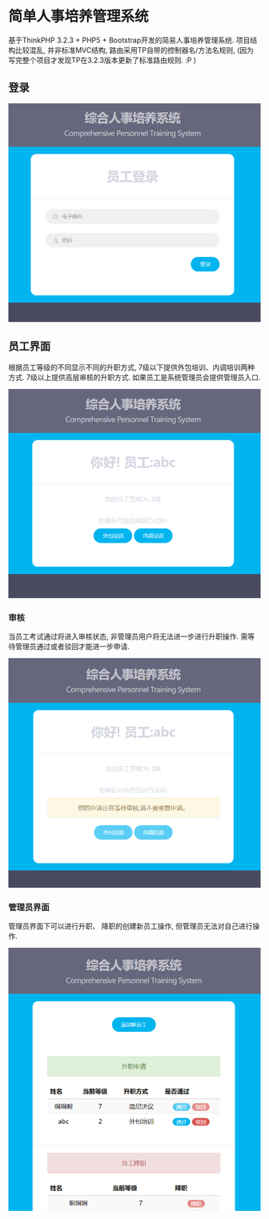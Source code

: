 # 简单人事培养管理系统

基于ThinkPHP 3.2.3 + PHP5 + Bootstrap开发的简易人事培养管理系统. 项目结构比较混乱, 并非标准MVC结构, 路由采用TP自带的控制器名/方法名规则, (因为写完整个项目才发现TP在3.2.3版本更新了标准路由规则. :P )

## 登录

![登录界面](https://github.com/EwdAger/sample-training-system/blob/master/img/1.png)


## 员工界面

根据员工等级的不同显示不同的升职方式, 7级以下提供外包培训、内调培训两种方式. 7级以上提供高层审核的升职方式. 如果员工是系统管理员会提供管理员入口. 

![员工界面](https://github.com/EwdAger/sample-training-system/blob/master/img/2.png)


### 审核

当员工考试通过将进入审核状态, 非管理员用户将无法进一步进行升职操作. 需等待管理员通过或者驳回才能进一步申请.

![审核](https://github.com/EwdAger/sample-training-system/blob/master/img/3.png)

### 管理员界面

管理员界面下可以进行升职、 降职的创建新员工操作, 但管理员无法对自己进行操作.

![管理员界面](https://github.com/EwdAger/sample-training-system/blob/master/img/4.png)





